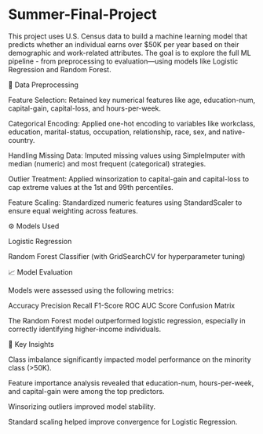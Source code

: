 # Summer-Final-Project
This project uses U.S. Census data to build a machine learning model that predicts whether an individual earns over $50K per year based on their demographic and work-related attributes. The goal is to explore the full ML pipeline - from preprocessing to evaluation—using models like Logistic Regression and Random Forest.

🧹 Data Preprocessing

Feature Selection: Retained key numerical features like age, education-num, capital-gain, capital-loss, and hours-per-week.

Categorical Encoding: Applied one-hot encoding to variables like workclass, education, marital-status, occupation, relationship, race, sex, and native-country.

Handling Missing Data: Imputed missing values using SimpleImputer with median (numeric) and most frequent (categorical) strategies.

Outlier Treatment: Applied winsorization to capital-gain and capital-loss to cap extreme values at the 1st and 99th percentiles.

Feature Scaling: Standardized numeric features using StandardScaler to ensure equal weighting across features.

⚙️ Models Used

Logistic Regression

Random Forest Classifier (with GridSearchCV for hyperparameter tuning)

📈 Model Evaluation

Models were assessed using the following metrics:

Accuracy
Precision
Recall
F1-Score
ROC AUC Score
Confusion Matrix

The Random Forest model outperformed logistic regression, especially in correctly identifying higher-income individuals.

📌 Key Insights

Class imbalance significantly impacted model performance on the minority class (>50K).

Feature importance analysis revealed that education-num, hours-per-week, and capital-gain were among the top predictors.

Winsorizing outliers improved model stability.

Standard scaling helped improve convergence for Logistic Regression.

